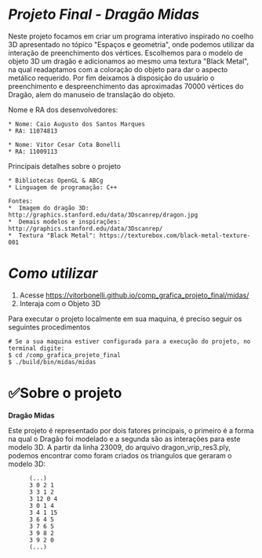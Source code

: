 # *Projeto Final - Dragão Midas*

Neste projeto focamos em criar um programa interativo inspirado no coelho 3D apresentado no tópico "Espaços e geometria", onde podemos utilizar da interação de preenchimento dos vértices. Escolhemos para o modelo de objeto 3D um dragão e adicionamos ao mesmo uma textura "Black Metal", na qual readaptamos com a coloração do objeto para dar o aspecto metálico requerido. Por fim deixamos à disposição do usuário o preenchimento e despreenchimento das aproximadas 70000 vértices do Dragão, alem do manuseio de translação do objeto.



Nome e RA dos desenvolvedores:
			
	* Nome: Caio Augusto dos Santos Marques
	* RA: 11074813
	
	* Nome: Vitor Cesar Cota Bonelli
	* RA: 11009113

Principais detalhes sobre o projeto
			
	* Bibliotecas OpenGL & ABCg
	* Linguagem de programação: C++
	
	Fontes:
	*  Imagem do dragão 3D: http://graphics.stanford.edu/data/3Dscanrep/dragon.jpg
	*  Demais modelos e inspirações: http://graphics.stanford.edu/data/3Dscanrep/ 
	*  Textura "Black Metal": https://texturebox.com/black-metal-texture-001
  

# *Como utilizar*

1. Acesse https://vitorbonelli.github.io/comp_grafica_projeto_final/midas/
2. Interaja com o Objeto 3D

Para executar o projeto localmente em sua maquina, é preciso seguir os seguintes procedimentos
```
# Se a sua maquina estiver configurada para a execução do projeto, no terminal digite:
$ cd /comp_grafica_projeto_final
$ ./build/bin/midas/midas
```


# ✅Sobre o projeto

**Dragão Midas**

Este projeto é representado por dois fatores principais, o primeiro é a forma na qual o Dragão foi modelado e a segunda são as interações para este modelo 3D. A partir da linha 23009, do arquivo dragon_vrip_res3.ply, podemos encontrar como foram criados os triangulos que geraram o modelo 3D:
```
      (...)
      3 0 2 1 
      3 3 1 2 
      3 12 0 4 
      3 0 1 4 
      3 4 1 15 
      3 6 4 5 
      3 7 6 5 
      3 9 8 2 
      3 9 2 0
      (...)
```


